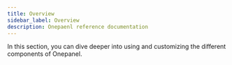 ```yaml
---
title: Overview
sidebar_label: Overview
description: Onepaenl reference documentation
---
```


In this section, you can dive deeper into using and customizing the different components of Onepanel.
